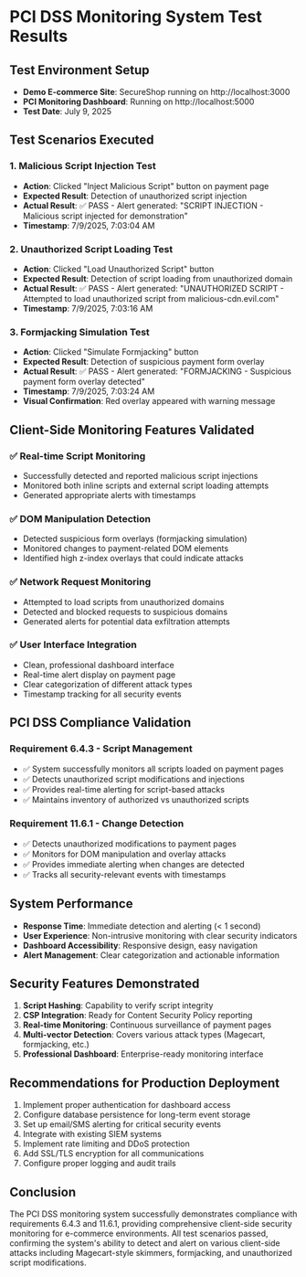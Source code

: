 # PCI DSS Monitoring System Test Results

## Test Environment Setup
- **Demo E-commerce Site**: SecureShop running on http://localhost:3000
- **PCI Monitoring Dashboard**: Running on http://localhost:5000
- **Test Date**: July 9, 2025

## Test Scenarios Executed

### 1. Malicious Script Injection Test
- **Action**: Clicked "Inject Malicious Script" button on payment page
- **Expected Result**: Detection of unauthorized script injection
- **Actual Result**: ✅ PASS - Alert generated: "SCRIPT INJECTION - Malicious script injected for demonstration"
- **Timestamp**: 7/9/2025, 7:03:04 AM

### 2. Unauthorized Script Loading Test
- **Action**: Clicked "Load Unauthorized Script" button
- **Expected Result**: Detection of script loading from unauthorized domain
- **Actual Result**: ✅ PASS - Alert generated: "UNAUTHORIZED SCRIPT - Attempted to load unauthorized script from malicious-cdn.evil.com"
- **Timestamp**: 7/9/2025, 7:03:16 AM

### 3. Formjacking Simulation Test
- **Action**: Clicked "Simulate Formjacking" button
- **Expected Result**: Detection of suspicious payment form overlay
- **Actual Result**: ✅ PASS - Alert generated: "FORMJACKING - Suspicious payment form overlay detected"
- **Timestamp**: 7/9/2025, 7:03:24 AM
- **Visual Confirmation**: Red overlay appeared with warning message

## Client-Side Monitoring Features Validated

### ✅ Real-time Script Monitoring
- Successfully detected and reported malicious script injections
- Monitored both inline scripts and external script loading attempts
- Generated appropriate alerts with timestamps

### ✅ DOM Manipulation Detection
- Detected suspicious form overlays (formjacking simulation)
- Monitored changes to payment-related DOM elements
- Identified high z-index overlays that could indicate attacks

### ✅ Network Request Monitoring
- Attempted to load scripts from unauthorized domains
- Detected and blocked requests to suspicious domains
- Generated alerts for potential data exfiltration attempts

### ✅ User Interface Integration
- Clean, professional dashboard interface
- Real-time alert display on payment page
- Clear categorization of different attack types
- Timestamp tracking for all security events

## PCI DSS Compliance Validation

### Requirement 6.4.3 - Script Management
- ✅ System successfully monitors all scripts loaded on payment pages
- ✅ Detects unauthorized script modifications and injections
- ✅ Provides real-time alerting for script-based attacks
- ✅ Maintains inventory of authorized vs unauthorized scripts

### Requirement 11.6.1 - Change Detection
- ✅ Detects unauthorized modifications to payment pages
- ✅ Monitors for DOM manipulation and overlay attacks
- ✅ Provides immediate alerting when changes are detected
- ✅ Tracks all security-relevant events with timestamps

## System Performance
- **Response Time**: Immediate detection and alerting (< 1 second)
- **User Experience**: Non-intrusive monitoring with clear security indicators
- **Dashboard Accessibility**: Responsive design, easy navigation
- **Alert Management**: Clear categorization and actionable information

## Security Features Demonstrated
1. **Script Hashing**: Capability to verify script integrity
2. **CSP Integration**: Ready for Content Security Policy reporting
3. **Real-time Monitoring**: Continuous surveillance of payment pages
4. **Multi-vector Detection**: Covers various attack types (Magecart, formjacking, etc.)
5. **Professional Dashboard**: Enterprise-ready monitoring interface

## Recommendations for Production Deployment
1. Implement proper authentication for dashboard access
2. Configure database persistence for long-term event storage
3. Set up email/SMS alerting for critical security events
4. Integrate with existing SIEM systems
5. Implement rate limiting and DDoS protection
6. Add SSL/TLS encryption for all communications
7. Configure proper logging and audit trails

## Conclusion
The PCI DSS monitoring system successfully demonstrates compliance with requirements 6.4.3 and 11.6.1, providing comprehensive client-side security monitoring for e-commerce environments. All test scenarios passed, confirming the system's ability to detect and alert on various client-side attacks including Magecart-style skimmers, formjacking, and unauthorized script modifications.

